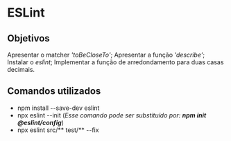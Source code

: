 # ESLint

## Objetivos
  Apresentar o matcher *'toBeCloseTo'*;
  Apresentar a função *'describe'*;
  Instalar o *eslint*;
  Implementar a função de arredondamento para duas casas decimais.

## Comandos utilizados
- npm install --save-dev eslint
- npx eslint --init (*Esse comando pode ser substituído por: **npm init @eslint/config***)
- npx eslint src/** test/** --fix
